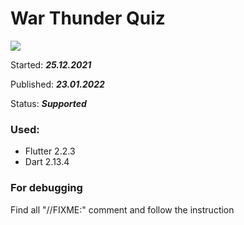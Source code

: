 # War Thunder Quiz

![](https://i2.piccy.info/i9/bce0584694097b6a9209057a9468424d/1643150770/249484/1456093/quiz_promo.jpg)

Started: ***25.12.2021***

Published: ***23.01.2022***

Status: ***Supported***

### Used:
* Flutter 2.2.3
* Dart 2.13.4

### For debugging
Find all "//FIXME:" comment and follow the instruction
